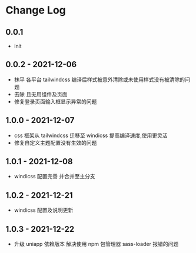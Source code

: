 # Change Log

## 0.0.1

- init

## 0.0.2 - 2021-12-06

- 抹平 各平台 tailwindcss 编译后样式被意外清除或未使用样式没有被清除的问题
- 去除 且无用组件及页面
- 修复登录页面输入框显示异常的问题

## 1.0.0 - 2021-12-07

- css 框架从 tailwindcss 迁移至 windicss 提高编译速度,使用更灵活
- 修复自定义主题配置没有生效的问题

## 1.0.1 - 2021-12-08

- windicss 配置完善 并合并至主分支

## 1.0.2 - 2021-12-21

- windicss 配置及说明更新

## 1.0.3 - 2021-12-22

- 升级 uniapp 依赖版本 解决使用 npm 包管理器 sass-loader 报错的问题
